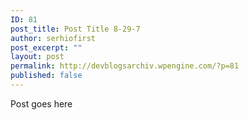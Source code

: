 ```yaml
---
ID: 81
post_title: Post Title 8-29-7
author: serhiofirst
post_excerpt: ""
layout: post
permalink: http://devblogsarchiv.wpengine.com/?p=81
published: false
---
```

Post goes here